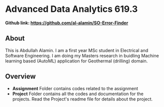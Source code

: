 # Advanced Data Analytics 619.3

**Github link: https://github.com/al-alamin/SO-Error-Finder**


## About
This is Abdullah Alamin. I am a first year MSc student in Electrical and Software Engineering. I am doing my Masters research in buidling Machine learning based (AutoML) application for Geothermal (drilling) domain.

## Overview
*  **Assignment** Folder contains codes related to the assignment
*  **Project** Folder contains all the codes and documentation for the projects. Read the Project's readme file for details about the project.